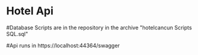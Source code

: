 # Hotel Api
#Database Scripts are in the repository in the archive "hotelcancun Scripts SQL.sql"

#Api runs in https://localhost:44364/swagger
